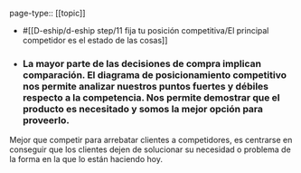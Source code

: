 page-type:: [[topic]]

- #[[D-eship/d-eship step/11 fija tu posición competitiva/El principal competidor es el estado de las cosas]]

- ### La mayor parte de las decisiones de compra implican comparación. El diagrama de posicionamiento competitivo nos permite analizar nuestros puntos fuertes y débiles respecto a la competencia. Nos permite demostrar que el producto es necesitado y somos la mejor opción para proveerlo.

Mejor que competir para arrebatar clientes a competidores, es centrarse en conseguir que los clientes dejen de solucionar su necesidad o problema de la forma en la que lo están haciendo hoy.



